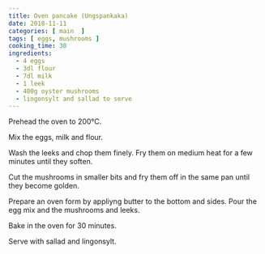 ```yaml
---
title: Oven pancake (Ungspankaka)
date: 2018-11-11
categories: [ main  ]
tags: [ eggs, mushrooms ]
cooking_time: 30
ingredients:
  - 4 eggs
  - 3dl flour
  - 7dl milk
  - 1 leek
  - 400g oyster mushrooms
  - lingonsylt and sallad to serve
---
```


Prehead the oven to 200°C. 

Mix the eggs, milk and flour.

Wash the leeks and chop them finely. Fry them on medium heat for a few minutes until they soften.

Cut the mushrooms in smaller bits and fry them off in the same pan until they become golden.

Prepare an oven form by appliyng butter to the bottom and sides. Pour the egg mix and the mushrooms and leeks.

Bake in the oven for 30 minutes.

Serve with sallad and lingonsylt.